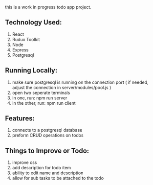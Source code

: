 this is a work in progress todo app project.

## Technology Used:

1. React
2. Rudux Toolkit
3. Node
4. Express
5. Postgresql

## Running Locally:

1. make sure postgresql is running on the connection port ( if needed, adjust the connection in server/modules/pool.js )
2. open two seperate terminals
3. in one, run: npm run server
4. in the other, run: npm run client

## Features:

1. connects to a postgresql database
2. preform CRUD operations on todos

## Things to Improve or Todo:

1. improve css
2. add description for todo item
3. ability to edit name and description
4. allow for sub tasks to be attached to the todo
